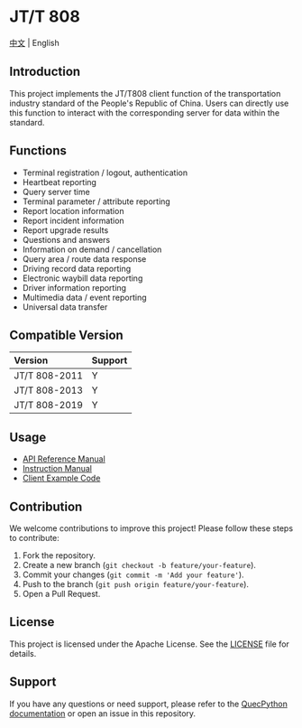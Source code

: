 # JT/T 808

[中文](./README_ZH.md) | English

## Introduction

This project implements the JT/T808 client function of the transportation industry standard of the People's Republic of China. Users can directly use this function to interact with the corresponding server for data within the standard.

## Functions

- Terminal registration / logout, authentication
- Heartbeat reporting
- Query server time
- Terminal parameter / attribute reporting
- Report location information
- Report incident information
- Report upgrade results
- Questions and answers
- Information on demand / cancellation
- Query area / route data response
- Driving record data reporting
- Electronic waybill data reporting
- Driver information reporting
- Multimedia data / event reporting
- Universal data transfer

## Compatible Version

| Version      | Support  |
| :----------- | ---------|
| JT/T 808-2011 | Y        |
| JT/T 808-2013 | Y        |
| JT/T 808-2019 | Y        |

## Usage

- [API Reference Manual](./docs/en/API_Reference.md)
- [Instruction Manual](./docs/en/Instruction_Manual.md)
- [Client Example Code](./code/test_jtt808.py)

## Contribution

We welcome contributions to improve this project! Please follow these steps to contribute:

1. Fork the repository.
2. Create a new branch (`git checkout -b feature/your-feature`).
3. Commit your changes (`git commit -m 'Add your feature'`).
4. Push to the branch (`git push origin feature/your-feature`).
5. Open a Pull Request.

## License

This project is licensed under the Apache License. See the [LICENSE](./LICENSE) file for details.

## Support

If you have any questions or need support, please refer to the [QuecPython documentation](https://python.quectel.com/doc/en) or open an issue in this repository.

